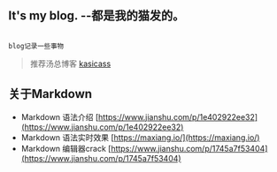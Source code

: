 ## It's my blog. --都是我的猫发的。

```

blog记录一些事物

```
>推荐汤总博客 [kasicass](https://github.com/kasicass/blog)

## 关于Markdown
* Markdown 语法介绍 [https://www.jianshu.com/p/1e402922ee32](https://www.jianshu.com/p/1e402922ee32)
* Markdown 语法实时效果 [https://maxiang.io/](https://maxiang.io/)
* Markdown 编辑器crack [https://www.jianshu.com/p/1745a7f53404](https://www.jianshu.com/p/1745a7f53404)
